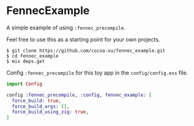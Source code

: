 # FennecExample

A simple example of using `:fennec_precompile`.

Feel free to use this as a starting point for your own projects.

```shell
$ git clone https://github.com/cocoa-xu/fennec_example.git
$ cd fennec_example
$ mix deps.get
```

Config `:fennec_precompile` for this toy app in the `config/config.exs` file.

```elixir
import Config

config :fennec_precompile, :config, fennec_example: [
  force_build: true,
  force_build_args: [],
  force_build_using_zig: true,
]
```

